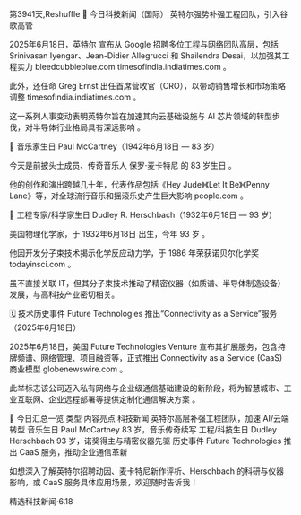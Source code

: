 第3941天,Reshuffle 📰 今日科技新闻（国际）
英特尔强势补强工程团队，引入谷歌高管

2025年6月18日，英特尔 宣布从 Google 招聘多位工程与网络团队高层，包括 Srinivasan Iyengar、Jean-Didier Allegrucci 和 Shailendra Desai，以加强其工程实力 
bleedcubbieblue.com
timesofindia.indiatimes.com
。

此外，还任命 Greg Ernst 出任首席营收官（CRO），以带动销售增长和市场策略调整 
timesofindia.indiatimes.com
。

这一系列人事变动表明英特尔旨在加速其向云基础设施与 AI 芯片领域的转型步伐，对半导体行业格局具有深远影响 。

🎂 音乐家生日
Paul McCartney（1942年6月18日 — 83 岁）

今天是前披头士成员、传奇音乐人 保罗·麦卡特尼 的 83 岁生日 。

他的创作和演出跨越几十年，代表作品包括《Hey Jude》《Let It Be》《Penny Lane》等，对全球流行音乐和摇滚乐史产生巨大影响 
people.com
。

🧠 工程专家/科学家生日
Dudley R. Herschbach（1932年6月18日 — 93 岁）

美国物理化学家，于 1932年6月18日 出生，今年 93 岁 。

他因开发分子束技术揭示化学反应动力学，于 1986 年荣获诺贝尔化学奖 
todayinsci.com
。

虽不直接关联 IT，但其分子束技术推动了精密仪器（如质谱、半导体制造设备）发展，与高科技产业密切相关。

🗓️ 技术历史事件
Future Technologies 推出“Connectivity as a Service”服务（2025年6月18日）

2025年6月18日，美国 Future Technologies Venture 宣布其扩展服务，包含持牌频谱、网络管理、项目融资等，正式推出 Connectivity as a Service (CaaS) 商业模型 
globenewswire.com
。

此举标志该公司迈入私有网络与企业级通信基础建设的新阶段，将为智慧城市、工业互联网、企业远程部署等提供定制化通信解决方案 。

📌 今日汇总一览
类型	内容亮点
科技新闻	英特尔高层补强工程团队，加速 AI/云端转型
音乐生日	Paul McCartney 83 岁，音乐传奇续写
工程/科技生日	Dudley Herschbach 93 岁，诺奖得主与精密仪器先驱
历史事件	Future Technologies 推出 CaaS 服务，推动企业通信革新

如想深入了解英特尔招聘动因、麦卡特尼新作评析、Herschbach 的科研与仪器影响，或 CaaS 服务具体应用场景，欢迎随时告诉我！

精选科技新闻·6.18
